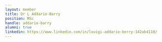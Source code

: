 ```yaml
---
layout: member
title: Dr L Addario-Barry
position: MSc
handle: addario-barry
alumni: true
linkedin: https://www.linkedin.com/in/louigi-addario-berry-142ab4110/
---
```


